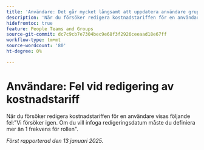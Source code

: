 ```yaml
---
title: 'Användare: Det går mycket långsamt att uppdatera användare gruppvis'
description: 'När du försöker redigera kostnadstariffen för en användare visas följande fel: "Försök igen. Om du vill infoga redigeringsdatum måste du definiera mer än 1 frekvens för rollen".'
hidefromtoc: true
feature: People Teams and Groups
source-git-commit: dc7c9cb7e7304bec9e68f3f2926ceeaad18e67ff
workflow-type: tm+mt
source-wordcount: '80'
ht-degree: 0%

---
```


# Användare: Fel vid redigering av kostnadstariff

När du försöker redigera kostnadstariffen för en användare visas följande fel:&quot;Vi försöker igen. Om du vill infoga redigeringsdatum måste du definiera mer än 1 frekvens för rollen&quot;.

_Först rapporterad den 13 januari 2025._
